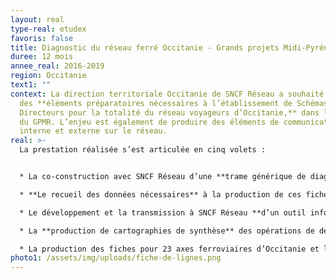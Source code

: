 ```yaml
---
layout: real
type-real: etudex
favoris: false
title: Diagnostic du réseau ferré Occitanie - Grands projets Midi-Pyrénées
duree: 12 mois
annee_real: 2016-2019
region: Occitanie
text1: ""
context: La direction territoriale Occitanie de SNCF Réseau a souhaité se doter
  des **éléments préparatoires nécessaires à l’établissement de Schémas
  Directeurs pour la totalité du réseau voyageurs d’Occitanie,** dans le cadre
  du GPMR. L’enjeu est également de produire des éléments de communication
  interne et externe sur le réseau.
real: >-
  La prestation réalisée s’est articulée en cinq volets :


  * La co-construction avec SNCF Réseau d’une **trame générique de diagnostic par ligne** sous la forme d’une fiche de synthèse A3 recto-verso de l’état actuel du réseau ainsi que d’une fiche A3 synthétisant les perspectives d’évolution du réseau année par année,

  * **Le recueil des données nécessaires** à la production de ces fiches auprès d’interlocuteurs métiers (Maintenance et Travaux, EIC, Pôle Client et Services, DDTER SNCF, etc.),

  * Le développement et la transmission à SNCF Réseau **d’un outil informatique permettant l’édition des fiches** pour un axe donné et pour une sélection donnée de critères,

  * La **production de cartographies de synthèse** des opérations de développement et de maintenance programmées sur le réseau,

  * La production des fiches pour 23 axes ferroviaires d’Occitanie et leur mise à jour en 2019.
photo1: /assets/img/uploads/fiche-de-lignes.png
---
```

